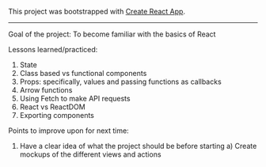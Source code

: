 This project was bootstrapped with [Create React App](https://github.com/facebook/create-react-app).

-----------------------------------------------------------------------------------------------------
Goal of the project:
To become familiar with the basics of React

Lessons learned/practiced:
1) State
2) Class based vs functional components
3) Props: specifically, values and passing functions as callbacks
4) Arrow functions
5) Using Fetch to make API requests
6) React vs ReactDOM
7) Exporting components

Points to improve upon for next time:
1) Have a clear idea of what the project should be before starting
  a) Create mockups of the different views and actions

